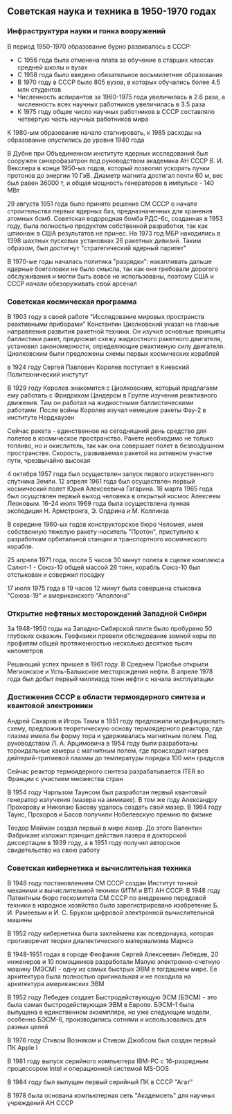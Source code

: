 ## Советская наука и техника в 1950-1970 годах

### Инфраструктура науки и гонка вооружений

В период 1950-1970 образование бурно развивалось в СССР:

* С 1956 года была отменена плата за обучение в старших классах средней школы и вузах
* С 1958 года было введено обязательное восьмилетнее образования
* В 1970 году в СССР было 805 вузов, в которых обучались более 4.5 млн студентов
* Численность аспирантов за 1960-1975 года увеличилась в 2.6 раза, а численность всех научных работников увеличилась в 3.5 раза
* К 1975 году общее число научных работников в СССР составляло четвертую часть научных работников мира

К 1980-ым образование начало стагнировать, к 1985 расходы на образование опустились до уровня 1940 года

В Дубне при Объединенном институте ядерных исследований был сооружен синхрофазатрон под руководством академика АН СССР В. И. Векслера в конце 1950-ых годов, который позволил ускорять пучки протонов до энергии 10 ГэВ. Диаметр магнита достигал почти 60 м, вес был равен 36000 т, и общая мощность генераторов в импульсе - 140 МВт

29 августа 1951 года было принято решение СМ СССР о начале строительства первых ядерных баз, предназначенных для хранения атомных бомб. Советская водородная бомба РДС-6с, созданная в 1953 году, была полностью продуктом собственной разработки, так как шпионаж в США результатов не принес. На 1973 год МБР находились в 1398 шахтных пусковых установках 26 ракетных дивизий. Таким образом, был достигнут "стратегический ядерный паритет"

В 1970-ые годы началась политика "разрядки": накапливать дальше ядерные боеголовки не было смысла, так как они требовали дорогого обслуживания и могли быть вовсе не использованы, поэтому США и СССР начали обезоруживать свой арсенал

### Советская космическая программа

<a name="soviet_space_program"></a>

В 1903 году в своей работе "Исследование мировых пространств реактивными приборами" Константин Циолковский указал на главные направления развития ракетной техники. Он изучил основные принципы баллистики ракет, предложил схежу жидкостного ракетного двигателя, установил закономерности, определяющие реактивную силу двигателя. Циолковским были предложены схемы первых космических кораблей

в 1924 году Сергей Павлович Королев поступает в Киевский Политехнический инстутут

В 1929 году Королев знакомится с Циолковским, который предлагаем ему работать с Фридрихом Цандером в Группе изучения реактивного движения. Там он работал на жидкостными баллистическими работами. После войны Королев изучал немецкие ракеты Фау-2 в институте Нордхаузен

Сейчас ракета - единственное на сегодняшний день средство для полетов в космическое пространство. Ракете необходимо не только топливо, но и окислитель, так как она совершает полет в безвоздушном пространстве. Скорость, развиваемая ракетой на активном участке пути, чрезвычайно высокая

4 октября 1957 года был осуществлен запуск первого искуственного спутника Земли. 12 апреля 1961 года был осуществлен первый космический полет Юрия Алексеевича Гагарина. 18 марта 1965 года был осущствлен первый выход человека в открытый космос Алексеем Леоновым. 16-24 июля 1969 года была осуществлена лунная экспедиция Н. Армстронга, Э. Олдрина и М. Коллинза

В середине 1960-ых годов конструкторское бюро Челомея, имея собственную тяжелую ракету-носитель "Протон", приступило к разработкам орбитальной станции и транспортного космического корабля. 

25 апреля 1971 года, после 5 часов 30 минут полета в сцепке комплекса Салют-1 - Союз-10 общей массой 26 тонн, корабль Союз-10 был отстыкован и совержил посадку

17 июля 1975 года в 19 часов 12 минут была совершена стыковка "Союза-19" и американского "Аполлона"

### Открытие нефтяных месторождений Западной Сибири

За 1948-1950 годы на Западно-Сибирской плите было пробурено 50 глубоких скважин. Геофизики провели обследование земной коры по профилям общей протяженностью несколько десятков тысяч километров

Решающий успех пришел в 1961 году. В Среднем Приобье открыли Мегионское и Усть-Балыкское месторождения нефти. В апреле 1978 года был добыт первый миллиард тонн нефти с начала эксплуатации

### Достижения СССР в области термоядерного синтеза и квантовой электроники

<a name="sakharov_tamm"></a>

Андрей Сахаров и Игорь Тамм в 1951 году предложили модифицировать схему, предложив теоретическую основу термоядерного реактора, где плазма имела бы форму тора и удерживалась магнитным полем. Под руководством Л. А. Арцимовича в 1954 году были разработаны тороидальные камеры с магнитным полем, где происходил нагрев дейтерий-тритиевой плазмы до температуры порядка 100 млн градусов

Сейчас реактор термоядерного синтеза разрабатывается ITER во Франции с участием множества стран

В 1954 году Чарльзом Таунсом был разработан первый квантовый генератор излучения (мазера на аммиаке). В том же году Александру Прохорову и Николаю Басову удалось создать свой мазер. В 1964 году Таунс, Прохоров и Басов получили Нобелевскую премию по физике

Теодор Мейман создал первый в мире лазер. До этого Валентин Фабрикант изложил принцип действия лазера в докторской диссертации в 1939 году, а в 1951 году получил авторское свидетельство на свою работу

### Советская кибернетика и вычислительная техника

В 1948 году постановлением СМ СССР создан Институт точной механими и вычислительной техники (ИТМ и ВТ) АН СССР. В 1948 году Патентным бюро госкомитета СМ СССР по внедрению передовой техники в народное хозяйство было зарегистрировано изобретение Б. И. Рамеевым и И. С. Бруком цифровой электронной вычислительной машины

<a name="cybernatics"></a>

В 1952 году кибернетика была заклеймена как псевдонаука, которая противоречит теории диалектического материализма Маркса

В 1948-1951 годах в городе Феофания Сергей Алексеевич Лебедев, 20 инженеров и 10 помощников разработали Малую электронно-счетную машину (МЭСМ) - одну из самых быстрых ЭВМ в тогдашнем мире. Ее архитектура была полностью оригинальная и не походила на архитектура американских ЭВМ

В 1952 году Лебедев создает Быстродействующую ЭСМ (БЭСМ) - это была самая быстродействующая ЭВМ в Европе. БЭСМ-1 была выпущена в единственном экземпляре, но уже следующие модели, особенно БЭСМ-6, производились сотнями и использовались для разных целей

В 1976 году Стивом Возняком и Стивом Джобсом был создан первый ПК Apple I

В 1981 году выпуск серийного компьютера IBM-PC с 16-разрядным процессором Intel и операционной системой MS-DOS

В 1984 году был выпущен первый серийный ПК в СССР "Агат"

В 1978 была основана компьютерная сеть "Академсеть" для научных учреждений АН СССР

